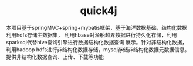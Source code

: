 <h1 align="center">quick4j</h1>
本项目基于springMVC+spring+mybatis框架，基于海洋数据基础，结构化数据利用hdfs存储主数据集，
利用hbase对渔船越界数据进行持久化存储，利用sparksql代替hive查询引擎进行数据结构化数据查询
展示。针对非结构化数据，利用hadoop hdfs进行非结构化数据存储，mysql存储非结构化数据元数据信息。
提供非结构化数据查询、上传、下载等功能


